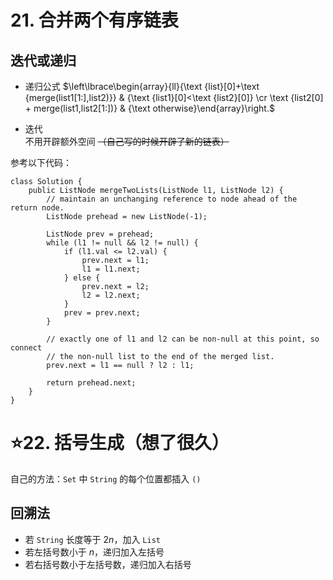 # 21. 合并两个有序链表
## 迭代或递归
- 递归公式
$\left\lbrace\begin{array}{ll}{\text {list}[0]+\text {merge(list1[1:],list2)}} & {\text {list1}[0]<\text {list2}[0]} \cr \text {list2[0] + merge(list1,list2[1:])} & {\text otherwise}\end{array}\right.$  

- 迭代  
不用开辟额外空间 ~~（自己写的时候开辟了新的链表）~~

参考以下代码：  
```
class Solution {
    public ListNode mergeTwoLists(ListNode l1, ListNode l2) {
        // maintain an unchanging reference to node ahead of the return node.
        ListNode prehead = new ListNode(-1);

        ListNode prev = prehead;
        while (l1 != null && l2 != null) {
            if (l1.val <= l2.val) {
                prev.next = l1;
                l1 = l1.next;
            } else {
                prev.next = l2;
                l2 = l2.next;
            }
            prev = prev.next;
        }

        // exactly one of l1 and l2 can be non-null at this point, so connect
        // the non-null list to the end of the merged list.
        prev.next = l1 == null ? l2 : l1;

        return prehead.next;
    }
}
```

# ⭐22. 括号生成（想了很久）
自己的方法：`Set` 中 `String` 的每个位置都插入 `()`  
  

## 回溯法
- 若 `String` 长度等于 $2n$，加入 `List`
- 若左括号数小于 $n$，递归加入左括号
- 若右括号数小于左括号数，递归加入右括号


